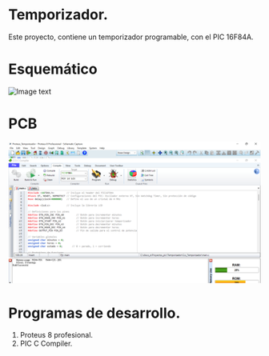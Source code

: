 # Temporizador.
Este proyecto, contiene un temporizador programable, con el PIC 16F84A.

# Esquemático
![Image text](https://github.com/jogonzalez90/Temporizador./blob/main/Proteus_Temporizador/Dise%C3%B1o.png)

# PCB
![Image text](https://github.com/jogonzalez90/Temporizador./blob/main/Proteus_Temporizador/CCS.png)

# Programas de desarrollo.
1. Proteus 8 profesional.
2. PIC C Compiler.

